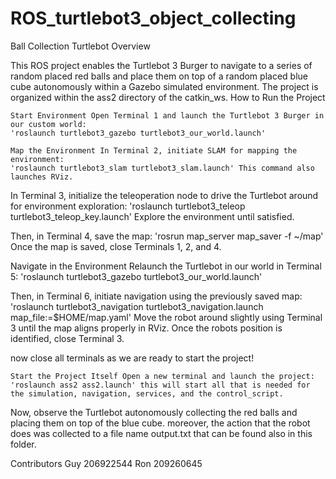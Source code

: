 # ROS_turtlebot3_object_collecting
Ball Collection Turtlebot
Overview

This ROS project enables the Turtlebot 3 Burger to navigate to a series of random placed red balls and place them on top of a random placed blue cube autonomously within a Gazebo simulated environment. The project is organized within the ass2 directory of the catkin_ws.
How to Run the Project

    Start Environment Open Terminal 1 and launch the Turtlebot 3 Burger in our custom world:
    'roslaunch turtlebot3_gazebo turtlebot3_our_world.launch'

    Map the Environment In Terminal 2, initiate SLAM for mapping the environment:
    'roslaunch turtlebot3_slam turtlebot3_slam.launch' This command also launches RViz.

In Terminal 3, initialize the teleoperation node to drive the Turtlebot around for environment exploration:
'roslaunch turtlebot3_teleop turtlebot3_teleop_key.launch' Explore the environment until satisfied.

Then, in Terminal 4, save the map:
'rosrun map_server map_saver -f ~/map'
Once the map is saved, close Terminals 1, 2, and 4.

Navigate in the Environment Relaunch the Turtlebot in our world in Terminal 5:
'roslaunch turtlebot3_gazebo turtlebot3_our_world.launch'

Then, in Terminal 6, initiate navigation using the previously saved map:
'roslaunch turtlebot3_navigation turtlebot3_navigation.launch map_file:=$HOME/map.yaml'
Move the robot around slightly using Terminal 3 until the map aligns properly in RViz. Once the robots position is identified, close Terminal 3.

now close all terminals as we are ready to start the project!

    Start the Project Itself Open a new terminal and launch the project: 'roslaunch ass2 ass2.launch' this will start all that is needed for the simulation, navigation, services, and the control_script.

Now, observe the Turtlebot autonomously collecting the red balls and placing them on top of the blue cube. moreover, the action that the robot does was collected to a file name output.txt that can be found also in this folder.

Contributors Guy 206922544 Ron 209260645
